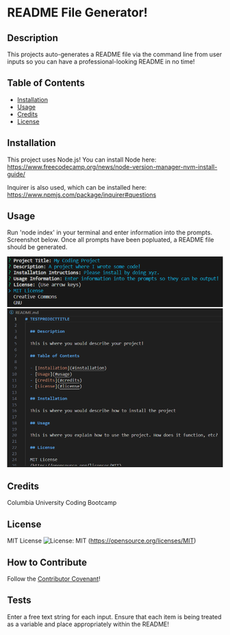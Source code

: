 # README File Generator!

## Description

This projects auto-generates a README file via the command line from user inputs so you can have a professional-looking README in no time!

## Table of Contents 

- [Installation](#installation)
- [Usage](#usage)
- [Credits](#credits)
- [License](#license)

## Installation

This project uses Node.js!
You can install Node here:  
https://www.freecodecamp.org/news/node-version-manager-nvm-install-guide/  

Inquirer is also used, which can be installed here:  
https://www.npmjs.com/package/inquirer#questions

## Usage

Run 'node index' in your terminal and enter information into the prompts. Screenshot below. Once all prompts have been popluated, a README file should be generated.

![prompttext](readmegenscreen.png)
![samplereadme](samplereadme.png)

## Credits

Columbia University Coding Bootcamp

## License

MIT License ![License: MIT](https://img.shields.io/badge/License-MIT-yellow.svg) (https://opensource.org/licenses/MIT)

## How to Contribute

Follow the [Contributor Covenant](https://www.contributor-covenant.org/)!

## Tests

Enter a free text string for each input. Ensure that each item is being treated as a variable and place appropriately within the README!
